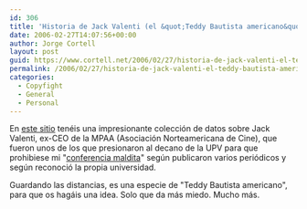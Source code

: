```yaml
---
id: 306
title: 'Historia de Jack Valenti (el &quot;Teddy Bautista americano&quot;)'
date: 2006-02-27T14:07:56+00:00
author: Jorge Cortell
layout: post
guid: https://www.cortell.net/2006/02/27/historia-de-jack-valenti-el-teddy-bautista-americano/
permalink: /2006/02/27/historia-de-jack-valenti-el-teddy-bautista-americano/
categories:
  - Copyfight
  - General
  - Personal
---
```

En [este sitio](https://www.retrocrush.com/archive2006/valenti/index.html) tenéis una impresionante colección de datos sobre Jack Valenti, ex-CEO de la MPAA (Asociación Norteamericana de Cine), que fueron unos de los que presionaron al decano de la UPV para que prohibiese mi "[conferencia maldita](https://elligre.tk/madelman/index.php/archivos/2005/05/10/jorge-cortell-cronica-de-una-persecucion/)" según publicaron varios periódicos y según reconoció la propia universidad.

Guardando las distancias, es una especie de "Teddy Bautista americano", para que os hagáis una idea. Solo que da más miedo. Mucho más.